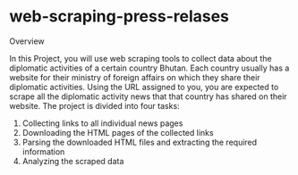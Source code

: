 # web-scraping-press-relases
Overview

In this Project, you will use web scraping tools to collect data about the
diplomatic activities of a certain country Bhutan. Each country usually has a website for
their ministry of foreign affairs on which they share their diplomatic activities.
Using the URL assigned to you, you are expected to scrape all the diplomatic
activity news that that country has shared on their website. The project is
divided into four tasks:

1. Collecting links to all individual news pages
2. Downloading the HTML pages of the collected links
3. Parsing the downloaded HTML files and extracting the required information
4. Analyzing the scraped data

